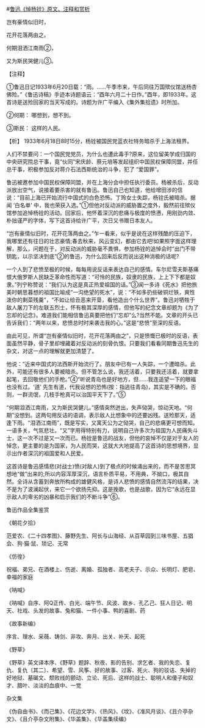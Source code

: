 #[鲁迅《悼杨铨》原文、注释和赏析](https://www.vrrw.net/wx/9370.html)

岂有豪情似旧时，

花开花落两由之。

何期泪洒江南雨②，

又为斯民哭健儿③。

【注释】

①鲁迅日记1933年6月20日载：“雨。……午季市来，午后同往万国殡仪馆送杨杏佛殓。”《鲁迅诗稿》手迹本诗题语云：“酉年六月二十日作。”酉年，即1933年。这首诗是送殓回家的当天写成的。诗题为许广平编入《集外集拾遗》时所加。

②何期： 哪想到，想不到。

③斯民： 这样的人民。

【析】 1933年6月18日8时15分，杨铨被国民党蓝衣社特务暗杀于上海法租界。



人们不禁要问：一个国民党党员，为什么也遭此毒手?原来，这位留美学成归国的中央研究院总干事，竟“伙同”宋庆龄、蔡元培等发起组织中国民权保障同盟，并任总干事，积极参加反对蒋介石法西斯统治的斗争，犯了 “爱国罪”。

鲁迅被邀参加中国民权保障同盟，并在上海分会中担任执行委员。杨被杀后，反动派放出空气，说接着要杀害的就有鲁迅。鲁迅自己也知道，他给增田涉的信说：“目前上海已开始流行中国式的白色恐怖。丁玲女士失踪，杨铨氏被暗杀。据闻 ‘白名单’ 中，我也荣获入选。”①但他对反动派的威胁置之度外，毅然前往殡仪馆参加追悼杨铨的活动。回家后，他怀着深沉的悲痛与极度的愤懑，用刚劲内敛、朴拙谨严的字体，写下这首诗给许广平，次日又书赠日本友人。

“岂有豪情似旧时，花开花落两由之。”乍一看来，似乎是说在这样残酷的压迫下，我哪里还有往日的壮志豪情;春去秋来，风云变幻，都由它去吧!如果照字面这样理解，那么，问题在于，对反动派的威胁毫不畏惧，参加杨铨的追悼会时“出门不带钥匙，以示坚决到底”②的鲁迅，为什么回来后反而说出这种消极的话呢?

一个人到了悲愤至极的时候，每每用说反话来表达自己的感情。车尔尼雪夫斯基痛恨大俄罗斯人民缺乏革命性而写道：“可怜的民族，奴隶的民族，上上下下都是奴隶。”列宁称赞说：“我们认为这是真正热爱祖国的话。”③闻一多诗《死水》把他旅美时朝思暮想的祖国比喻成“一沟绝望的死水”，说：“不如多扔些破铜烂铁，爽性泼你的剩菜残羹”，“不如让给丑恶来开垦，看他造出个什么世界”。鲁迅对牺牲于敌人屠刀下的左联五烈士，怀有极其深厚的感情，但他写的纪念文章却题为《为了忘却的记念》。难道我们能相信鲁迅真要把他们“忘却”么?当然不能。文章的开头已告诉我们：“两年以来，悲愤总时时来袭击我的心。”这是“悲愤”至深的反语。

由此可见，所谓“岂有豪情似旧时，花开花落两由之”，只是愤慨已极时的反语，表面虽然平静，骨子里却埋藏着对反动派的刻骨仇恨。只要我们看看同期鲁迅先生的杂文，对这一点的理解就更加清楚了。

他说：“近来中国式的法西斯开始流行了。朋友中已有一人失踪，一个遭暗杀。此外，可能还有很多人要被暗杀。但不管怎么说，我还活着，只要我还活着，就要拿起笔，去回敬他们的手枪。”④“听说青岛也是好地方，但……我连遥望一下的眼福也没有过。‘道’ 先生有道，代我设想的恐怖(按：指逃往青岛)，其实是不确的。否则，一群流氓，几枝手枪真可以治国平天下了。”⑤

“何期泪洒江南雨，又为斯民哭健儿。”感情突然迸出，失声恸哭，惊动天地。“何期”没想到。这两句用反诘的语调，表示敌人比想象中的还要凶残。送殓那天，适逢下雨。“泪洒江南雨”，既是写实，又寓天公为之恸哭，自己的悲痛更可想而知。一语多关，气氛悲壮。“又”字用得特别有力，说明自己许多次为祖国为人民痛失斗士，这一次不过是又一次而已。杨铨是鲁迅的战友，但他的哀悼不仅是对于友人的悼念，更主要的是为国家，为人民而哭，这就大大地提高了这首诗的思想境界，显示出作者深沉的祖国爱和人民爱。

这首诗是鲁迅感情悲(对战士)愤(对敌人)到了极点的时候涌出来的，而不是苦思冥想地“做”出来的;所以内容浑厚深沉，语言朴质平易，不用典，不拗口，极其自然。全诗从含蓄到奔放所构成的雄健风格，是诗人悲愤的感情自然流泻的结果，决不是为了波澜起伏，来它一个欲扬先抑。这是挽歌，也是战歌，因为它“永远在显示敌人的卑劣的凶暴和启示我们的不断斗争”⑥。

鲁迅作品全集鉴赏

《朝花夕拾》

范爱农、《二十四孝图》、藤野先生、阿长与山海经、从百草园到三味书屋、五猖会、狗·猫·鼠、琐记、无常

《仿徨》

祝福、弟兄、在酒楼上、伤逝、离婚、孤独者、高老夫子、示众、长明灯、肥皂、幸福的家庭

《呐喊》

《呐喊》自序、阿Q正传、白光、端午节、风波、故乡、孔乙己、狂人日记、明天、社戏、头发的故事、兔和猫、一件小事、鸭的喜剧、药

《故事新编》

序言、理水、采薇、铸剑、非攻、奔月、出关、补天、起死

《野草》

《野草》英文译本序、《野草》题辞、秋夜、影的告别、求乞者、我的失恋、复仇、复仇〔其二〕、希望、雪、风筝、好的故事、过客、死火、狗的驳诘、失掉的好地狱、墓碣文、颓败线的颤动、立论、死后、这样的战士、聪明人和傻子和奴才、腊叶、淡淡的血痕中、一觉

杂文集

《伪自由书》、《而己集》、《花边文学》、《热风》、《坟》、《准风月谈》、《且介亭杂文》、《且介亭杂文附集》、《华盖集》、《华盖集续编》

